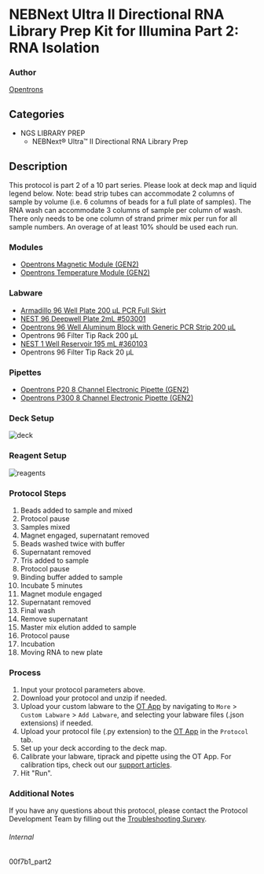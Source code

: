 # NEBNext Ultra II Directional RNA Library Prep Kit for Illumina Part 2: RNA Isolation


### Author
[Opentrons](https://opentrons.com/)


## Categories
* NGS LIBRARY PREP
	* NEBNext® Ultra™ II Directional RNA Library Prep


## Description
This protocol is part 2 of a 10 part series. Please look at deck map and liquid legend below. Note: bead strip tubes can accommodate 2 columns of sample by volume (i.e. 6 columns of beads for a full plate of samples). The RNA wash can accommodate 3 columns of sample per column of wash. There only needs to be one column of strand primer mix per run for all sample numbers. An overage of at least 10% should be used each run.


### Modules
* [Opentrons Magnetic Module (GEN2)](https://shop.opentrons.com/magnetic-module-gen2/)
* [Opentrons Temperature Module (GEN2)](https://shop.opentrons.com/temperature-module-gen2/)


### Labware
* [Armadillo 96 Well Plate 200 µL PCR Full Skirt](https://labware.opentrons.com/armadillo_96_wellplate_200ul_pcr_full_skirt?category=wellPlate)
* [NEST 96 Deepwell Plate 2mL #503001](http://www.cell-nest.com/page94?product_id=101&_l=en)
* [Opentrons 96 Well Aluminum Block with Generic PCR Strip 200 µL](https://shop.opentrons.com/collections/hardware-modules/products/aluminum-block-set)
* Opentrons 96 Filter Tip Rack 200 µL
* [NEST 1 Well Reservoir 195 mL #360103](http://www.cell-nest.com/page94?_l=en&product_id=102)
* Opentrons 96 Filter Tip Rack 20 µL


### Pipettes
* [Opentrons P20 8 Channel Electronic Pipette (GEN2)](https://shop.opentrons.com/8-channel-electronic-pipette/)
* [Opentrons P300 8 Channel Electronic Pipette (GEN2)](https://shop.opentrons.com/8-channel-electronic-pipette/)


### Deck Setup
![deck](https://opentrons-protocol-library-website.s3.amazonaws.com/custom-README-images/00f7b1/Part+2/Screen+Shot+2022-10-25+at+10.39.41+AM.png)


### Reagent Setup
![reagents](https://opentrons-protocol-library-website.s3.amazonaws.com/custom-README-images/00f7b1/Part+2/Screen+Shot+2022-10-25+at+10.36.13+AM.png)


### Protocol Steps
1. Beads added to sample and mixed
2. Protocol pause
3. Samples mixed
4. Magnet engaged, supernatant removed
5. Beads washed twice with buffer
6. Supernatant removed
7. Tris added to sample
8. Protocol pause
9. Binding buffer added to sample
10. Incubate 5 minutes
11. Magnet module engaged
12. Supernatant removed
13. Final wash
14. Remove supernatant
15. Master mix elution added to sample
16. Protocol pause
17. Incubation
18. Moving RNA to new plate


### Process
1. Input your protocol parameters above.
2. Download your protocol and unzip if needed.
3. Upload your custom labware to the [OT App](https://opentrons.com/ot-app) by navigating to `More` > `Custom Labware` > `Add Labware`, and selecting your labware files (.json extensions) if needed.
4. Upload your protocol file (.py extension) to the [OT App](https://opentrons.com/ot-app) in the `Protocol` tab.
5. Set up your deck according to the deck map.
6. Calibrate your labware, tiprack and pipette using the OT App. For calibration tips, check out our [support articles](https://support.opentrons.com/en/collections/1559720-guide-for-getting-started-with-the-ot-2).
7. Hit "Run".


### Additional Notes
If you have any questions about this protocol, please contact the Protocol Development Team by filling out the [Troubleshooting Survey](https://protocol-troubleshooting.paperform.co/).


###### Internal
00f7b1_part2
